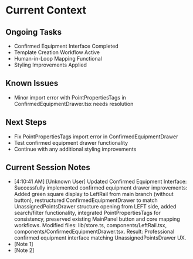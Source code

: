 # Current Context

## Ongoing Tasks

- Confirmed Equipment Interface Completed
- Template Creation Workflow Active
- Human-in-Loop Mapping Functional
- Styling Improvements Applied
## Known Issues

- Minor import error with PointPropertiesTags in ConfirmedEquipmentDrawer.tsx needs resolution
## Next Steps

- Fix PointPropertiesTags import error in ConfirmedEquipmentDrawer
- Test confirmed equipment drawer functionality
- Continue with any additional styling improvements
## Current Session Notes

- [4:10:41 AM] [Unknown User] Updated Confirmed Equipment Interface: Successfully implemented confirmed equipment drawer improvements: Added green square display to LeftRail from main branch (without button), restructured ConfirmedEquipmentDrawer to match UnassignedPointsDrawer structure opening from LEFT side, added search/filter functionality, integrated PointPropertiesTags for consistency, preserved existing MainPanel button and core mapping workflows. Modified files: lib/store.ts, components/LeftRail.tsx, components/ConfirmedEquipmentDrawer.tsx. Result: Professional confirmed equipment interface matching UnassignedPointsDrawer UX.
- [Note 1]
- [Note 2]
